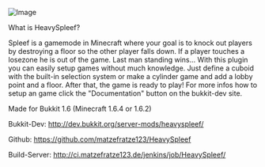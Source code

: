 ![Image](http://img27.imageshack.us/img27/2783/6kvf.png)

What is HeavySpleef?

Spleef is a gamemode in Minecraft where your goal is to knock out players by destroying a floor so the other player falls down.
If a player touches a losezone he is out of the game. Last man standing wins...
With this plugin you can easily setup games without much knowledge.
Just define a cuboid with the built-in selection system or make a cylinder game and add a lobby point and a floor.
After that, the game is ready to play! For more infos how to setup an game click the "Documentation" button on the bukkit-dev site.

Made for Bukkit 1.6 (Minecraft 1.6.4 or 1.6.2)

Bukkit-Dev: <url>http://dev.bukkit.org/server-mods/heavyspleef/</url>

Github: <url>https://github.com/matzefratze123/HeavySpleef</url>

Build-Server: <url>http://ci.matzefratze123.de/jenkins/job/HeavySpleef/</url>
